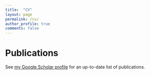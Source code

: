 ```yaml
---
title:  "CV"
layout: page
permalink: /cv/
author_profile: true
comments: false
---
```


# Publications

See [my Google Scholar profile](https://scholar.google.com/citations?user=iRjM5gsAAAAJ&hl=en) for an up-to-date list of publications.
